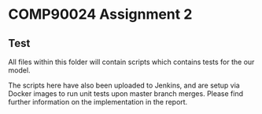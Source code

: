 # COMP90024 Assignment 2

## Test

All files within this folder will contain scripts which contains tests for the our model.

The scripts here have also been uploaded to Jenkins, and are setup via Docker images to run unit tests upon master branch merges. Please find further information on the implementation in the report.
